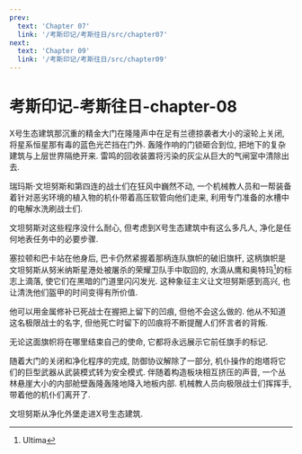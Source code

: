 ```yaml
---
prev:
  text: 'Chapter 07'
  link: '/考斯印记/考斯往日/src/chapter07'
next:
  text: 'Chapter 09'
  link: '/考斯印记/考斯往日/src/chapter09'
---
```


# 考斯印记-考斯往日-chapter-08

X号生态建筑那沉重的精金大门在隆隆声中在足有兰德掠袭者大小的滚轮上关闭, 将星系恒星那有毒的蓝色光芒挡在门外. 轰隆作响的门锁砸合到位, 把地下的复杂建筑与上层世界隔绝开来. 雷鸣的回收装置将污染的灰尘从巨大的气闸室中清除出去.

瑞玛斯·文坦努斯和第四连的战士们在狂风中巍然不动, 一个机械教人员和一帮装备着针对恶劣环境的植入物的机仆带着高压软管向他们走来, 利用专门准备的水槽中的电解水洗刷战士们.

文坦努斯对这些程序没什么耐心, 但考虑到X号生态建筑中有这么多凡人, 净化是任何地表任务中的必要步骤.

塞拉顿和巴卡站在他身后, 巴卡仍然紧握着那柄连队旗帜的破旧旗杆, 这柄旗帜是文坦努斯从努米纳斯星港处被屠杀的荣耀卫队手中取回的, 水滴从鹰和奥特玛[^1]的标志上滴落, 使它们在黑暗的门道里闪闪发光. 这种象征主义让文坦努斯感到高兴, 也让清洗他们盔甲的时间变得有所价值.

他可以用金属修补已死战士在握把上留下的凹痕, 但他不会这么做的. 他从不知道这名极限战士的名字, 但他死亡时留下的凹痕将不断提醒人们怀言者的背叛.

无论这面旗帜将在哪里结束自己的使命, 它都将永远展示它前任旗手的标记.

随着大门的关闭和净化程序的完成, 防御协议解除了一部分, 机仆操作的炮塔将它们的巨型武器从武装模式转为安全模式. 伴随着构造板块相互挤压的声音, 一个丛林悬崖大小的内部舱壁轰隆轰隆地降入地板内部. 机械教人员向极限战士们挥挥手, 带着他的机仆们离开了.

文坦努斯从净化外堡走进X号生态建筑.

[^1]: Ultima
